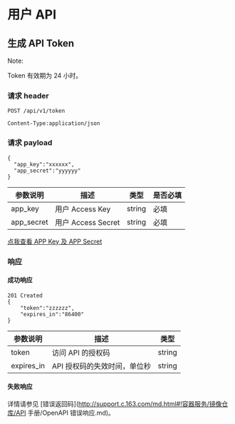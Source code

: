 # 用户 API

## 生成 API Token

<span>Note:</span><div class="alertContent">Token 有效期为 24 小时。</div>

### 请求 header
 
	POST /api/v1/token 
	
	Content-Type:application/json

### 请求 payload

    {
      "app_key":"xxxxxx",
      "app_secret":"yyyyyy"
    }

|  参数说明  |        描述        |  类型  | 是否必填 |
|------------|--------------------|--------|----------|
| app_key    | 用户 Access Key    | string | 必填     |
| app_secret | 用户 Access Secret | string | 必填     |
[点我查看 APP Key 及 APP Secret](https://c.163.com/dashboard#/m/account/accesskey/)

### 响应
#### 成功响应

	201 Created
	{
	    "token":"zzzzzz",
	    "expires_in":"86400"
	}


|  参数说明  |             描述             |  类型  |
|------------|------------------------------|--------|
| token      | 访问 API 的授权码            | string |
| expires_in | API 授权码的失效时间，单位秒 | string |

#### 失败响应
详情请参见 [错误返回码](http://support.c.163.com/md.html#!容器服务/镜像仓库/API 手册/OpenAPI 错误响应.md)。

